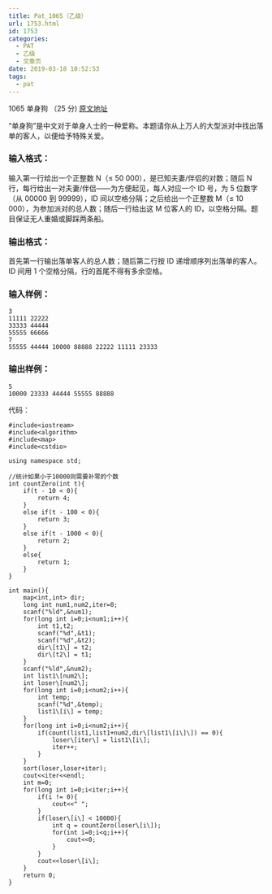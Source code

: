 ```yaml
---
title: Pat_1065（乙级）
url: 1753.html
id: 1753
categories:
  - PAT
  - 乙级
  - 文章页
date: 2019-03-18 10:52:53
tags:
  - pat
---
```


1065 单身狗 （25 分) [原文地址](https://pintia.cn/problem-sets/994805260223102976/problems/994805266942377984)

“单身狗”是中文对于单身人士的一种爱称。本题请你从上万人的大型派对中找出落单的客人，以便给予特殊关爱。

### 输入格式：

输入第一行给出一个正整数 N（≤ 50 000），是已知夫妻/伴侣的对数；随后 N 行，每行给出一对夫妻/伴侣——为方便起见，每人对应一个 ID 号，为 5 位数字（从 00000 到 99999），ID 间以空格分隔；之后给出一个正整数 M（≤ 10 000），为参加派对的总人数；随后一行给出这 M 位客人的 ID，以空格分隔。题目保证无人重婚或脚踩两条船。

### 输出格式：

首先第一行输出落单客人的总人数；随后第二行按 ID 递增顺序列出落单的客人。ID 间用 1 个空格分隔，行的首尾不得有多余空格。

### 输入样例：

    3
    11111 22222
    33333 44444
    55555 66666
    7
    55555 44444 10000 88888 22222 11111 23333
    

### 输出样例：

    5
    10000 23333 44444 55555 88888

代码：
```
#include<iostream>
#include<algorithm>
#include<map>
#include<cstdio>

using namespace std;

//统计如果小于10000则需要补零的个数
int countZero(int t){
    if(t - 10 < 0){
        return 4;
    }
    else if(t - 100 < 0){
        return 3;
    }
    else if(t - 1000 < 0){
        return 2;
    }
    else{
        return 1;
    }
}

int main(){
    map<int,int> dir;
    long int num1,num2,iter=0;
    scanf("%ld",&num1);
    for(long int i=0;i<num1;i++){
        int t1,t2;
        scanf("%d",&t1);
        scanf("%d",&t2);
        dir\[t1\] = t2;
        dir\[t2\] = t1;
    }
    scanf("%ld",&num2);
    int list1\[num2\];
    int loser\[num2\];
    for(long int i=0;i<num2;i++){
        int temp;
        scanf("%d",&temp);
        list1\[i\] = temp;
    }
    for(long int i=0;i<num2;i++){
        if(count(list1,list1+num2,dir\[list1\[i\]\]) == 0){
            loser\[iter\] = list1\[i\];
            iter++;
        }
    }
    sort(loser,loser+iter);
    cout<<iter<<endl;
    int m=0;
    for(long int i=0;i<iter;i++){
        if(i != 0){
            cout<<" ";
        }
        if(loser\[i\] < 10000){
            int q = countZero(loser\[i\]);
            for(int i=0;i<q;i++){
                cout<<0;
            }
        }
        cout<<loser\[i\];
    }
    return 0;
}
```